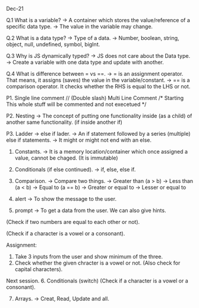 Dec-21


Q.1 What is a variable?
-> A container which stores the value/reference of a specific data type.
-> The value in the variable may change.

Q.2 What is a data type?
-> Type of a data.
-> Number, boolean, string, object, null, undefined, symbol, bigInt.

Q.3 Why is JS dynamically typed?
-> JS does not care about the Data type.
-> Create a variable with one data type and update with another.

Q.4 What is difference between = vs ==.
-> = is an assignment operator. That means, it assigns (saves) the value in the variable/constant.
-> == is a comparison operator. It checks whether the RHS is equal to the LHS or not.


P1. Single line comment
// (Double slash)
Multi Line Comment
/* Starting
This whole stuff
will be commented
and not execetued
*/

P2. Nesting
-> The concept of putting one functionality inside (as a child) of another same functionality. (if inside another if)

P3. Ladder
-> else if lader.
-> An if statement followed by a series (multiple) else if statements. 
-> It might or might not end with an else.

1. Constants.
-> It is a memory location/container which once assigned a value, cannot be chaged. (It is immutable)

2. Conditionals (if else continued).
-> if, else, else if.

3. Comparison.
-> Compare two things.
-> Greater than (a > b)
-> Less than (a < b)
-> Equal to (a == b)
-> Greater or equal to
-> Lesser or equal to

4. alert -> To show the message to the user.
5. prompt -> To get a data from the user. We can also give hints.

(Check if two numbers are equal to each other or not).

(Check if a character is a vowel or a consonant).

Assignment:
1. Take 3 inputs from the user and show minimum of the three.
2. Check whether the given chracter is a vowel or not. (Also check for capital characters).


Next session.
6. Conditionals (switch)
(Check if a character is a vowel or a consonant).

7. Arrays.
-> Creat, Read, Update and all.
